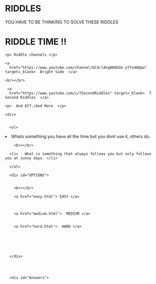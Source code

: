 # RIDDLES
YOU HAVE TO BE THINKING TO SOLVE THESE RIDDLES


<!DOCTYPE html>
<html>

<head>
  <meta charset="utf-8">
  <meta name="viewport" content="width=device-width">
  <title>replit</title>
  <link href="style.css" rel="stylesheet" type="text/css" />
</head>

<body>
 <div id="Heading">

<h1>  RIDDLE TIME !!  </h1>
   

   
 </div>



  <div id="channels">


    <p> Riddle channels </p>

    <a
      href="https://www.youtube.com/channel/UC4rlAVgAK0SGk-yTfe48Qpw" target=_blank>  Bright Side  </a>

    <br></br>

     <a
      href="https://www.youtube.com/c/7SecondRiddles" target=_blank>  7 Second Riddles  </a>

    <p>  And ECT./And More  </p>

    <div>


      <ol>

  <li>  Whats something you have all the time but you dont use it, others do.  </li>

        <br></br>
        
      <li>   What is something that always follows you but only follows you at sunny days. </li>
        
      </ol>

      <div id="OPTIONS">


        <br></br>
   
        <a href="easy.html"> EASY </a>

       

        <a href="medium.html">  MEDIUM </a>


        <a href="hard.html">  HARD </a>

        



        
      </div>




      <div id="Answers">
